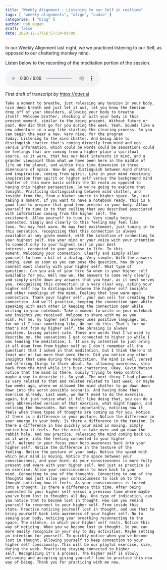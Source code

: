 ```yaml
---
title: "Weekly Alignment - Listening to our Self in realtime"
tags: [ "weekly alignments", "align", "audio" ]
categories: [ "blog" ]
author: Rob Nugen
draft: false
date: 2020-12-17T16:57:54+09:00
---
```


In our Weekly Alignment last night, we we practiced listening to our Self, as opposed to our
chattering monkey mind.

Listen below to the recording of the meditation portion of the
session.

<audio controls>
  <source src="//b.robnugen.com/rob/presentations/weekly-alignments/2020/2020_dec_17_wa_distinguishing_voices_in_your_head.ogg" type="audio/ogg">
  <source src="//b.robnugen.com/rob/presentations/weekly-alignments/2020/2020_dec_17_wa_distinguishing_voices_in_your_head.mp3" type="audio/mpeg">
  Your browser does not support this audio content.
</audio>

First draft of transcript by https://otter.ai

    Take a moment to breathe, just releasing any tension in your body,
    nice deep breath and just let it out, let you know the tension
    drop off of your shoulders, allowing your body to breathe
    itself. Welcome brother, checking in with your body in this
    present moment, similar to the being present. Without future or
    past. How did that go for you during the week. Yeah. Sounds like a
    new adventure in a way like starting the clearing process. So you
    can begin the year a new. Very nice. for the program
    today. Listening to the mind chatter. And being able to
    distinguish chatter that's coming directly from mind and ego
    versus information, which could be words could be sensations could
    be feelings that are coming from a higher place a spiritual
    source, as it were, that has our best interests in mind, and a
    grander viewpoint than what we have been here in the middle of
    life on the planet, and within this time dimension in three
    dimensions of space. How do you distinguish between mind chatter,
    and inspiration, coming from spirit. Like in your mind receiving
    inspiration from spirit or higher self versus the background mind
    chatter of this more basic within the 3d realm as opposed to
    having this higher perspective. So we're going to explore that
    tonight. Practicing distinguishing between mind chatter, and
    insight from the, from a higher source in higher space. So, just
    taking a moment. If you want to have a notebook ready, this is a
    good time to prepare that good teen present in your body. Allow
    yourself to tune in to that ceiling that you described associated
    with information coming from the higher self. The
    excitement. Allow yourself to tune in. Very simply being
    connected. Simply and clearly to this feeling may feel like
    love. You may feel warm. He may feel excitement, just tuning in to
    this sensation, recognizing that this connection is always
    available at any given moment, with the intention of connecting to
    your highest self. Use your mind or your voice with your intention
    to connect only to your highest self in your best
    interest. connected to your purpose in life. In this
    moment. Welcoming your connection. Clearly and simply allow
    yourself to have a bit of a dialog. Very simple. With the answers
    coming, even as soon as you can pose the question, how do you
    connect most clearly with your higher self. What type of
    questions. Can you ask of your hire So when is your higher self
    available for you. Well now we, the answers to come very clearly
    and simply write down any answers that you hear, as it best serves
    you. recognizing this connection in a very clear way, asking your
    higher self how to distinguish between the higher self insights
    and other ramblings of the mind. Feeling that love warm open
    connection. Thank your higher self, your own cell for creating the
    connection. And we'll practice, keeping the connection open while
    speaking with each other in keeping the connection open while
    writing in your notebook. Take a moment to write in your notebook
    any insights you received. Welcome to share with me as you
    wish. For me, my higher self always uses positive language. So,
    for me if I hear something like, do not do this. That's for me
    that's not from my higher self, the phrasing is always
    positive. Loving patient calm. These are words that I've used to
    describe my, the sensations I get connected to higher so while I
    was leading the meditation, I. It was my intention to just bring
    it all down from from higher self so I don't remember all the
    questions that I asked in that meditation, but I think there's at
    least one or two more that were there. Did you notice any other
    insights that came during the meditation. The mind is well versed
    and offering things to think about. So, allowing awareness, step
    back from the mind while it's busy chattering. Okay. Gavin Watson
    notice that the mind is there, busily trying to keep control,
    maybe a way to describe it. So yeah. The next thing I had planned
    is very related to that and related related to last week, or maybe
    two weeks ago, where we allowed the mind chatter to go down down
    down into the worst possible scenario. And having done that
    exercise already. Last week, we don't need to do the exercise,
    again, but just notice what it felt like doing that, you can do a
    very abbreviated version of that exercise, what might happen, and
    noticing the downsides. But more importantly, noticing how it
    feels when these types of thoughts are coming up for you. Notice
    if there is a difference in your posture. Notice the difference in
    your energy in your body. Is there a difference in the tension. Is
    there a difference in how quickly your mind is moving. Simply
    notice how it feels. For the mind to take over and go down the
    rabbit hole. And now practice, releasing the mind coming back up,
    as it were, into the feeling connected to your higher
    self. Welcome in your focus your hero awareness back into your
    higher self. Notice the difference in the texture of the
    feeling. Notice the posture of your body. Notice the speed with
    which your mind is moving. Notice the space between your
    consciousness, and your mind. As your consciousness is more fully
    present and aware with your higher self. And just as practice is
    an exercise. Allow your consciousness to move back to your
    mind. Connecting to one of the thoughts. Connecting to one of the
    thoughts and just allow your consciousness to lock on to the
    thought noticing how it feels. As your consciousness is locked
    into a thought. Is there a difference this time. After being
    connected to your higher self versus a previous time where maybe
    you've been lost in thoughts all day. One type of indication, can
    you notice that to become lost in thought. How can you remind
    yourself to reconnect to your higher self. From inside this
    state. Practice noticing yourself lost in thought, and use that to
    bring yourself back into awareness of your higher self. No to
    seeing your body, noticing your breathing reconnecting to the
    space. The silence, in which your higher self rests. Notice this
    way of noticing. When you've become lost in thought. So you can
    more easily recognize in your day to day activities. Maybe setting
    an intention for yourself. To quickly notice when you've become
    lost in thought, allowing yourself to keep connection to your
    higher self consciously. This will be our playful exercise, size,
    during the week. Practicing staying connected to higher
    self. Recognizing it's a process. The higher self is slowly
    welcoming and accepting giving yourself time to practice this new
    way of being. Thank you for practicing with me now.

